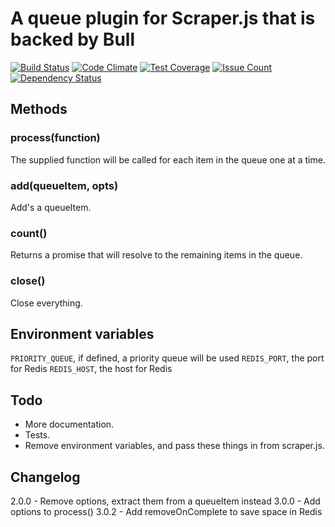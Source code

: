 # A queue plugin for Scraper.js that is backed by Bull
[![Build Status](https://travis-ci.org/leahciMic/scraperjs-queue-bull.svg?branch=master)](https://travis-ci.org/leahciMic/scraperjs-queue-bull)
[![Code Climate](https://codeclimate.com/github/leahciMic/scraperjs-queue-bull/badges/gpa.svg)](https://codeclimate.com/github/leahciMic/scraperjs-queue-bull)
[![Test Coverage](https://codeclimate.com/github/leahciMic/scraperjs-queue-bull/badges/coverage.svg)](https://codeclimate.com/github/leahciMic/scraperjs-queue-bull/coverage)
[![Issue Count](https://codeclimate.com/github/leahciMic/scraperjs-queue-bull/badges/issue_count.svg)](https://codeclimate.com/github/leahciMic/scraperjs-queue-bull)
[![Dependency Status](https://www.versioneye.com/user/projects/57730f02752cd10042009d5c/badge.svg?style=flat)](https://www.versioneye.com/user/projects/57730f02752cd10042009d5c)
## Methods

### process(function)

The supplied function will be called for each item in the queue one at a time.

### add(queueItem, opts)

Add's a queueItem.

### count()

Returns a promise that will resolve to the remaining items in the queue.

### close()

Close everything.

## Environment variables

`PRIORITY_QUEUE`, if defined, a priority queue will be used
`REDIS_PORT`, the port for Redis
`REDIS_HOST`, the host for Redis

## Todo

* More documentation.
* Tests.
* Remove environment variables, and pass these things in from scraper.js.


## Changelog

2.0.0 - Remove options, extract them from a queueItem instead
3.0.0 - Add options to process()
3.0.2 - Add removeOnComplete to save space in Redis